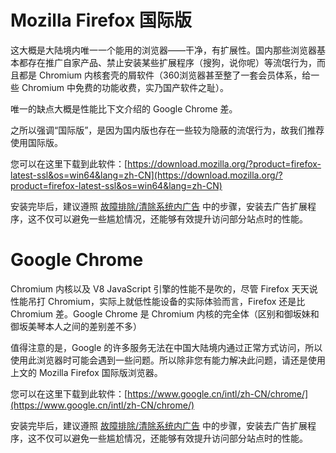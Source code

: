 # Mozilla Firefox 国际版
这大概是大陆境内唯一一个能用的浏览器——干净，有扩展性。国内那些浏览器基本都存在推广自家产品、禁止安装某些扩展程序（搜狗，说你呢）等流氓行为，而且都是 Chromium 内核套壳的屑软件（360浏览器甚至整了一套会员体系，给一些 Chromium 中免费的功能收费，实乃国产软件之耻）。

唯一的缺点大概是性能比下文介绍的 Google Chrome 差。

之所以强调“国际版”，是因为国内版也存在一些较为隐蔽的流氓行为，故我们推荐使用国际版。

您可以在这里下载到此软件：[https://download.mozilla.org/?product=firefox-latest-ssl&os=win64&lang=zh-CN](https://download.mozilla.org/?product=firefox-latest-ssl&os=win64&lang=zh-CN)

安装完毕后，建议遵照 [故障排除/清除系统内广告](#) 中的步骤，安装去广告扩展程序，这不仅可以避免一些尴尬情况，还能够有效提升访问部分站点时的性能。

# Google Chrome
Chromium 内核以及 V8 JavaScript 引擎的性能不是吹的，尽管 Firefox 天天说性能吊打 Chromium，实际上就低性能设备的实际体验而言，Firefox 还是比 Chromium 差。Google Chrome 是 Chromium 内核的完全体（区别和御坂妹和御坂美琴本人之间的差别差不多）

值得注意的是，Google 的许多服务无法在中国大陆境内通过正常方式访问，所以使用此浏览器时可能会遇到一些问题。所以除非您有能力解决此问题，请还是使用上文的 Mozilla Firefox 国际版浏览器。

您可以在这里下载到此软件：[https://www.google.cn/intl/zh-CN/chrome/](https://www.google.cn/intl/zh-CN/chrome/)

安装完毕后，建议遵照 [故障排除/清除系统内广告](#) 中的步骤，安装去广告扩展程序，这不仅可以避免一些尴尬情况，还能够有效提升访问部分站点时的性能。
